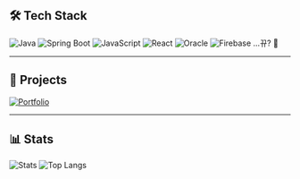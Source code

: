 ## 🛠 Tech Stack
![Java](https://img.shields.io/badge/Java-007396?style=flat&logo=java&logoColor=white)
![Spring Boot](https://img.shields.io/badge/SpringBoot-6DB33F?style=flat&logo=springboot&logoColor=white)
![JavaScript](https://img.shields.io/badge/JavaScript-F7DF1E?style=flat&logo=javascript&logoColor=black)
![React](https://img.shields.io/badge/React-61DAFB?style=flat&logo=react&logoColor=black)
![Oracle](https://img.shields.io/badge/Oracle-F80000?style=flat&logo=oracle&logoColor=white)
![Firebase](https://img.shields.io/badge/Firebase-FFCA28?style=flat&logo=firebase&logoColor=black)
...뀨? 🐣 

---

## 📂 Projects
[![Portfolio](https://img.shields.io/badge/Visit-My_Portfolio-black?style=for-the-badge&logo=github&logoColor=white)](https://2025portfolio-two.vercel.app/project.html)

---

## 📊 Stats
![Stats](https://github-readme-stats.vercel.app/api?username=dakyumlee&show_icons=true&theme=radical)
![Top Langs](https://github-readme-stats.vercel.app/api/top-langs/?username=dakyumlee&layout=compact&theme=radical)

